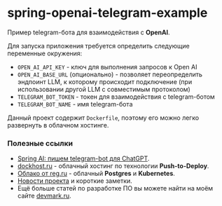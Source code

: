# spring-openai-telegram-example
Пример telegram-бота для взаимодействия с **OpenAI**.

Для запуска приложения требуется определить следующие переменные окружения:
- `OPEN_AI_API_KEY` - ключ для выполнения запросов к Open AI
- `OPEN_AI_BASE_URL` (опционально) - позволяет переопределить эндпоинт LLM, к которому происходит подключение (при использовании другой LLM с совместимым протоколом)
- `TELEGRAM_BOT_TOKEN` - токен для взаимодействия с telegram-ботом
- `TELEGRAM_BOT_NAME` - имя telegram-бота

Данный проект содержит `Dockerfile`, поэтому его можно легко развернуть в облачном хостинге.

### Полезные ссылки
* [Spring AI: пишем telegram-bot для ChatGPT](https://devmark.ru/article/spring-openai-telegram).
* [dockhost.ru](https://dockhost.ru/?utm_source=devmark&utm_medium=cpa&utm_campaign=devmark&p=z8i9gexg) - облачный хостинг по технологии **Push-to-Deploy**.
* [Облако от reg.ru](https://www.reg.ru/pro/?rlink=reflink-30492998) - облачный **Postgres** и **Kubernetes**.
* [Новости проекта](https://t.me/+RjrPWNUEwf8wZTMy) и короткие заметки.
* Ещё больше статей по разработке ПО вы можете найти на моём сайте [devmark.ru](https://devmark.ru/).
